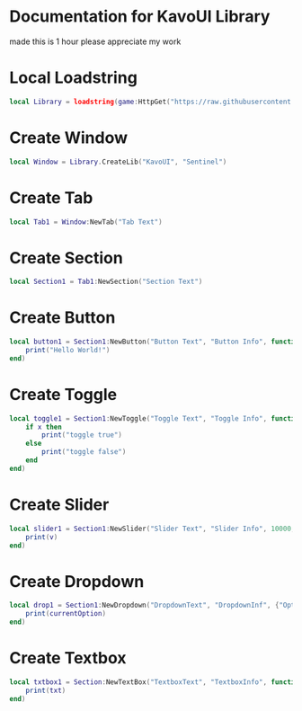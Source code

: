 # Documentation for KavoUI Library
made this is 1 hour please appreciate my work
# Local Loadstring
```lua
local Library = loadstring(game:HttpGet("https://raw.githubusercontent.com/xHeptc/Kavo-UI-Library/main/source.lua"))()
```
# Create Window
```lua
local Window = Library.CreateLib("KavoUI", "Sentinel")
```
# Create Tab
```lua
local Tab1 = Window:NewTab("Tab Text")
```
# Create Section
```lua
local Section1 = Tab1:NewSection("Section Text")
```
# Create Button
```lua
local button1 = Section1:NewButton("Button Text", "Button Info", function()
    print("Hello World!")
end)
```
# Create Toggle
```lua
local toggle1 = Section1:NewToggle("Toggle Text", "Toggle Info", function(x)
    if x then
        print("toggle true")
    else
        print("toggle false")
    end
end)
```
# Create Slider
```lua
local slider1 = Section1:NewSlider("Slider Text", "Slider Info", 10000, 0, function(v) -- 500 (MaxValue) | 0 (MinValue)
    print(v)
end)
```
# Create Dropdown
```lua
local drop1 = Section1:NewDropdown("DropdownText", "DropdownInf", {"Option 1", "Option 2", "Option 3"}, function(currentOption)
    print(currentOption)
end)
```
# Create Textbox
```lua
local txtbox1 = Section:NewTextBox("TextboxText", "TextboxInfo", function(txt)
	print(txt)
end)
```

